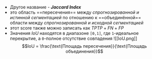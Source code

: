 - Другое название - ***Jaccard Index***
- это область ==пересечения== между *спрогнозированной и истинной сегментацией* по отношению к ==объединённой== области между *спрогнозированной и исходной  сегментацией*
- этот score также можно записать как $TPTP+FN+FP$
- Значения $IoU$ находятся в диапазоне `[0,1]`, где `1`-идеальное перекрытие, а `0`-полное отсутствие совпадения
![[IoU.png]]
$$IoU = \frac{\text{Площадь пересечения}}{\text{Площадь объединения}}$$